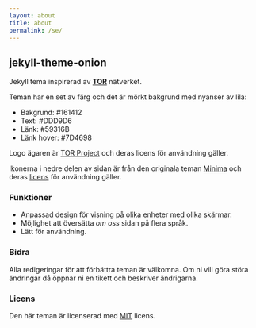 ```yaml
---
layout: about
title: about
permalink: /se/
---
```


## jekyll-theme-onion

Jekyll tema inspirerad av [**TOR**](https://sv.wikipedia.org/wiki/Tor_(n%C3%A4tverk)) nätverket.

Teman har en set av färg och det är mörkt bakgrund med nyanser av lila:
- Bakgrund: #161412
- Text: #DDD9D6
- Länk: #59316B
- Länk hover: #7D4698

Logo ägaren är [TOR Project](https://www.torproject.org/about/trademark/) och deras licens för användning gäller.

Ikonerna i nedre delen av sidan är från den originala teman [Minima](https://github.com/jekyll/minima) och deras [licens](https://en.wikipedia.org/wiki/MIT_License) för användning gäller. 

### Funktioner

- Anpassad design för visning på olika enheter med olika skärmar.
- Möjlighet att översätta *om oss* sidan på flera språk.
- Lätt för användning.

### Bidra

Alla redigeringar för att förbättra teman är välkomna. Om ni vill göra störa ändringar då öppnar ni en tikett och beskriver ändrigarna.

### Licens

Den här teman är licenserad med [MIT](https://en.wikipedia.org/wiki/MIT_License) licens.